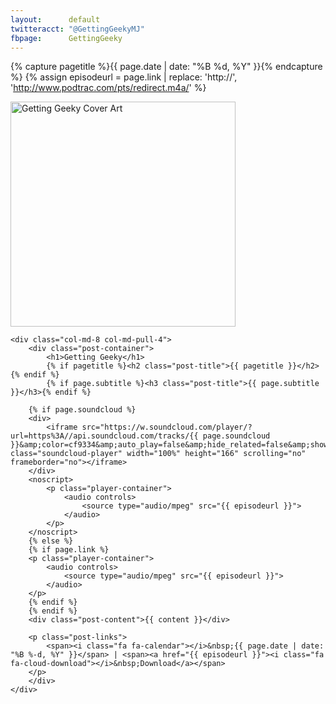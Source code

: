 ```yaml
---
layout:      default
twitteracct: "@GettingGeekyMJ"
fbpage:      GettingGeeky
---
```

{% capture pagetitle %}{{ page.date | date: "%B %d, %Y" }}{% endcapture %}
{% assign episodeurl = page.link | replace: 'http://', 'http://www.podtrac.com/pts/redirect.m4a/' %}

<div class="row">
	<div class="col-md-4 col-md-push-8">
		<img src="http://media.take37.com/getting-geeky/GettingGeeky-360x360.png" width="360" height="360" class="img-responsive" alt="Getting Geeky Cover Art" />
	</div>

	<div class="col-md-8 col-md-pull-4">
		<div class="post-container">
			<h1>Getting Geeky</h1>
			{% if pagetitle %}<h2 class="post-title">{{ pagetitle }}</h2>{% endif %}
			{% if page.subtitle %}<h3 class="post-title">{{ page.subtitle }}</h3>{% endif %}

		{% if page.soundcloud %}
		<div>
			<iframe src="https://w.soundcloud.com/player/?url=https%3A//api.soundcloud.com/tracks/{{ page.soundcloud }}&amp;color=cf9334&amp;auto_play=false&amp;hide_related=false&amp;show_comments=true&amp;show_user=true&amp;show_reposts=false&amp;visual=false&amp;show_artwork=false" class="soundcloud-player" width="100%" height="166" scrolling="no" frameborder="no"></iframe>
		</div>
		<noscript>
			<p class="player-container">
				<audio controls>
					<source type="audio/mpeg" src="{{ episodeurl }}">
				</audio>
			</p>
		</noscript>
		{% else %}
		{% if page.link %}
		<p class="player-container">
			<audio controls>
				<source type="audio/mpeg" src="{{ episodeurl }}">
			</audio>
		</p>
		{% endif %}
		{% endif %}
		<div class="post-content">{{ content }}</div>

		<p class="post-links">
			<span><i class="fa fa-calendar"></i>&nbsp;{{ page.date | date: "%B %-d, %Y" }}</span> | <span><a href="{{ episodeurl }}"><i class="fa fa-cloud-download"></i>&nbsp;Download</a></span>
		</p>
		</div>
	</div>
</div>